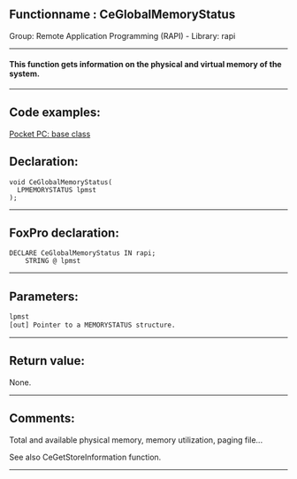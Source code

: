 <link rel="stylesheet" type="text/css" href="../../css/win32api.css">  
<link rel="stylesheet" href="https://cdnjs.cloudflare.com/ajax/libs/font-awesome/4.7.0/css/font-awesome.min.css">

## Functionname : CeGlobalMemoryStatus
Group: Remote Application Programming (RAPI) - Library: rapi    
***  


#### This function gets information on the physical and virtual memory of the system.
***  


## Code examples:
[Pocket PC: base class](../../samples/sample_440.md)  

## Declaration:
```foxpro  
void CeGlobalMemoryStatus(
  LPMEMORYSTATUS lpmst
);  
```  
***  


## FoxPro declaration:
```foxpro  
DECLARE CeGlobalMemoryStatus IN rapi;
	STRING @ lpmst  
```  
***  


## Parameters:
```txt  
lpmst
[out] Pointer to a MEMORYSTATUS structure.  
```  
***  


## Return value:
None.  
***  


## Comments:
Total and available physical memory, memory utilization, paging file...  
  
See also CeGetStoreInformation function.  
  
***  

